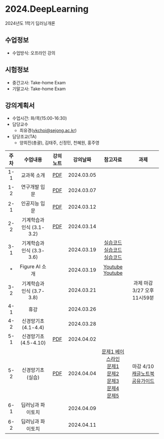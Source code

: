 # 2024.DeepLearning
2024년도 1학기 딥러닝개론

## 수업정보
- 수업방식: 오프라인 강의

## 시험정보
- 중간고사: Take-home Exam 
- 기말고사: Take-home Exam

## 강의계획서
- 수업시간: 화/목(15:00-16:30) 
- 담당교수
  - 최유경(ykchoi@sejong.ac.kr)
- 담당조교(TA)
  - 양희진(총괄), 김태주, 신정민, 천혜원, 홍주영

| 주차 | 수업내용 | 강의노트 | 강의날짜 | 참고자료 | 과제 |
|:---:|:---:|:---:|:---:|:---:|:---:|
| 1-1 | 교과목 소개 | [PDF](https://github.com/sejongresearch/2024.DeepLearning/blob/main/LectureNotes/%5B%E1%84%83%E1%85%B5%E1%86%B8%E1%84%85%E1%85%A5%E1%84%82%E1%85%B5%E1%86%BC%E1%84%80%E1%85%A2%E1%84%85%E1%85%A9%E1%86%AB%5D%5Bch1%5D%20%E1%84%80%E1%85%AA%E1%84%86%E1%85%A9%E1%86%A8%E1%84%89%E1%85%A9%E1%84%80%E1%85%A2%20(2024).pdf) | 2024.03.05 |  | | 
| 1-2 | 연구개발 입문 | [PDF](https://github.com/sejongresearch/2024.DeepLearning/blob/main/LectureNotes/%5B%E1%84%83%E1%85%B5%E1%86%B8%E1%84%85%E1%85%A5%E1%84%82%E1%85%B5%E1%86%BC%E1%84%80%E1%85%A2%E1%84%85%E1%85%A9%E1%86%AB%5D%5Bch2%5D%20%E1%84%8B%E1%85%A7%E1%86%AB%E1%84%80%E1%85%AE%E1%84%80%E1%85%A2%E1%84%87%E1%85%A1%E1%86%AF%20%E1%84%8B%E1%85%B5%E1%86%B8%E1%84%86%E1%85%AE%E1%86%AB%20(2024).pdf) | 2024.03.07 |  | | 
| 2-1 | 인공지능 입문 | [PDF](https://github.com/sejongresearch/2024.DeepLearning/blob/main/LectureNotes/%5B%E1%84%83%E1%85%B5%E1%86%B8%E1%84%85%E1%85%A5%E1%84%82%E1%85%B5%E1%86%BC%E1%84%80%E1%85%A2%E1%84%85%E1%85%A9%E1%86%AB%5D%5Bch3%5D%20%E1%84%8B%E1%85%B5%E1%86%AB%E1%84%80%E1%85%A9%E1%86%BC%E1%84%8C%E1%85%B5%E1%84%82%E1%85%B3%E1%86%BC%20%E1%84%8B%E1%85%B5%E1%86%B8%E1%84%86%E1%85%AE%E1%86%AB%20(2024).pdf) | 2024.03.12 |  | | 
| 2-2 | 기계학습과 인식 (3.1-3.2) | [PDF](https://github.com/sejongresearch/2024.DeepLearning/blob/main/LectureNotes/%5B%E1%84%83%E1%85%B5%E1%86%B8%E1%84%85%E1%85%A5%E1%84%82%E1%85%B5%E1%86%BC%E1%84%80%E1%85%A2%E1%84%85%E1%85%A9%E1%86%AB%5D%5Bch4%5D%20%E1%84%80%E1%85%B5%E1%84%80%E1%85%A8%E1%84%92%E1%85%A1%E1%86%A8%E1%84%89%E1%85%B3%E1%86%B8%E1%84%80%E1%85%AA%20%E1%84%8B%E1%85%B5%E1%86%AB%E1%84%89%E1%85%B5%E1%86%A8%20(2024)-0314.pdf) | 2024.03.14 |  | | 
| 3-1 | 기계학습과 인식 (3.3-3.6) |  | 2024.03.19 | [실습코드](https://www.kaggle.com/code/yukyungchoi/2023-ai-w2-p1) <br> [실습코드](https://www.kaggle.com/code/yukyungchoi/2023-ai-w2-p2)<br> [실습코드](https://www.kaggle.com/code/yukyungchoi/2023-ai-w2-p3)| | 
| * | Figure AI 소개 |  | 2024.03.19 | [Youtube](https://www.youtube.com/watch?v=xLQzjm4gOTk) <br> [Youtube](https://www.youtube.com/watch?v=Sq1QZB5baNw) | | 
| 3-2 | 기계학습과 인식 (3.7-3.8) |  | 2024.03.21 | | 과제 마감 3/27 오후11시59분 | 
| 4-1 | 휴강 |  | 2024.03.26 | |  | 
| 4-2 | 신경망기초 (4.1-4.4) |  | 2024.03.28 | |  | 
| 5-1 | 신경망기초 (4.5-4.10) | [PDF](https://github.com/sejongresearch/2024.DeepLearning/blob/main/LectureNotes/%5B%E1%84%83%E1%85%B5%E1%86%B8%E1%84%85%E1%85%A5%E1%84%82%E1%85%B5%E1%86%BC%E1%84%80%E1%85%A2%E1%84%85%E1%85%A9%E1%86%AB%5D%5Bch5%5D%20%E1%84%89%E1%85%B5%E1%86%AB%E1%84%80%E1%85%A7%E1%86%BC%E1%84%86%E1%85%A1%E1%86%BC%E1%84%80%E1%85%B5%E1%84%8E%E1%85%A9%20(2024)-0402.pdf) | 2024.04.02 |  |  | 
| 5-2 | 신경망기초 (실습) | [PDF](https://github.com/sejongresearch/2024.DeepLearning/blob/main/LectureNotes/%5B%E1%84%83%E1%85%B5%E1%86%B8%E1%84%85%E1%85%A5%E1%84%82%E1%85%B5%E1%86%BC%E1%84%80%E1%85%A2%E1%84%85%E1%85%A9%E1%86%AB%5D%5Bch5%5D%20%E1%84%89%E1%85%B5%E1%86%AB%E1%84%80%E1%85%A7%E1%86%BC%E1%84%86%E1%85%A1%E1%86%BC%E1%84%80%E1%85%B5%E1%84%8E%E1%85%A9%20(2024)-0404.pdf) | 2024.04.04 | [문제1 베이스라인](https://www.kaggle.com/code/codingchi1d/baseline-hjyang) <br> [문제1](https://www.kaggle.com/t/6af5370dd8604cb28145cdb37eedf402) <br> [문제2](https://www.kaggle.com/t/9a4cfa57941344f0b04bfacc78ff214e) <br> [문제3](https://www.kaggle.com/t/07aafb74cf36480985ba0981d46af0b5) <br> [문제4](https://www.kaggle.com/t/8a7fb97af7754f21b653b0817eb97ab1) <br> [문제5](https://www.kaggle.com/t/2c29236eff6448b2b99a1ce9a4cc1194) | 마감 4/10 <br> [캐글노트북 공유가이드](https://github.com/sejongresearch/2024.DeepLearning/blob/main/LectureNotes/%5B%EB%94%A5%EB%9F%AC%EB%8B%9D%EA%B0%9C%EB%A1%A0%5D%5B%EA%B0%80%EC%9D%B4%EB%93%9C%5D%20%EC%BA%90%EA%B8%80%20%EB%85%B8%ED%8A%B8%EB%B6%81%20%EA%B3%B5%EC%9C%A0%20%EB%B0%A9%EB%B2%95.pdf)  | 
| 6-1 | 딥러닝과 파이토치 |  | 2024.04.09 | |  | 
| 6-2 | 딥러닝과 파이토치 |  | 2024.04.11 | |  | 


